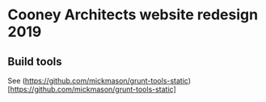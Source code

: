 # Cooney Architects website redesign 2019

## Build tools
See (https://github.com/mickmason/grunt-tools-static)[https://github.com/mickmason/grunt-tools-static]